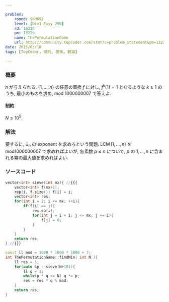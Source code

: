 ```yaml
---

problem:
    round: SRM652
    level: [Div1 Easy 250]
    rd: 16316
    pm: 13229
    name: ThePermutationGame
    url: http://community.topcoder.com/stat?c=problem_statement&pm=13229&rd=16316
date: 2015/03/10
tags: [TopCoder, 順列, 置換, 数論]

---
```


### 概要

$n$ が与えられる.
$\{1, \dots, n\}$ の任意の置換 $f$ に対し,
$f^k(1) = 1$ となるような $k \ge 1$ のうち, 最小のものを求め, $\mathrm{mod}\ 1000000007$ で答えよ.

#### 制約

$N \le 10^5$.

### 解法

要するに, $\mathfrak{S}_n$ の exponent を求めろという問題.
$\operatorname{LCM}(1, \dots, n)$
を $\mathrm{mod} 1000000007$ で求めればよいが,
各素数 $p \le n$ について, $p$ の $1, \dots, n$ に含まれる冪の最大値を求めればよい.

### ソースコード

~~~ cpp
vector<int> sieve(int mx){ //{{{
    vector<int> f(mx+1);
    rep(i, f.size()) f[i] = i;
    vector<int> res;
    for(int i = 2; i <= mx; ++i){
        if(f[i] == i){
            res.eb(i);
            for(int j = i + i; j <= mx; j += i){
                f[j] = 0;
            }
        }
    }
    return res;
} //}}}

const ll mod = 1000 * 1000 * 1000 + 7;
int ThePermutationGame::findMin( int N ){
    ll res = 1;
    for(auto &p : sieve(N+10)){
        ll q = 1;
        while(p * q <= N) q *= p;
        res = res * q % mod;
    }
    return res;
}
~~~

